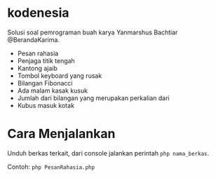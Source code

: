 kodenesia
=========

Solusi soal pemrograman buah karya Yanmarshus Bachtiar @BerandaKarima.

* Pesan rahasia
* Penjaga titik tengah
* Kantong ajaib
* Tombol keyboard yang rusak
* Bilangan Fibonacci
* Ada malam kasak kusuk
* Jumlah dari bilangan yang merupakan perkalian dari
* Kubus masuk kotak

Cara Menjalankan
================

Unduh berkas terkait, dari console jalankan perintah `php nama_berkas`.

Contoh: `php PesanRahasia.php`
